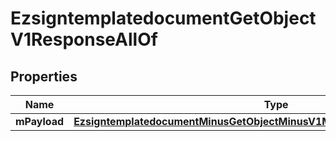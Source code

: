 
# EzsigntemplatedocumentGetObjectV1ResponseAllOf

## Properties
Name | Type | Description | Notes
------------ | ------------- | ------------- | -------------
**mPayload** | [**EzsigntemplatedocumentMinusGetObjectMinusV1MinusResponseMinusMPayload**](EzsigntemplatedocumentMinusGetObjectMinusV1MinusResponseMinusMPayload.md) |  | 



